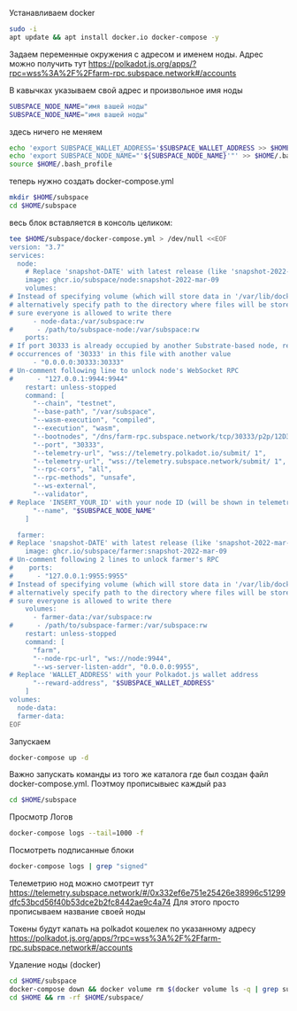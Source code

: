 Устанавливаем docker
``` bash
sudo -i
apt update && apt install docker.io docker-compose -y
```
Задаем переменные окружения с адресом и именем ноды. Адрес можно получить тут
https://polkadot.js.org/apps/?rpc=wss%3A%2F%2Ffarm-rpc.subspace.network#/accounts

В кавычках указываем свой адрес и произвольное имя ноды
``` bash
SUBSPACE_NODE_NAME="имя вашей ноды"
SUBSPACE_NODE_NAME="имя вашей ноды"
```

здесь ничего не меняем
``` bash
echo 'export SUBSPACE_WALLET_ADDRESS='$SUBSPACE_WALLET_ADDRESS >> $HOME/.bash_profile
echo 'export SUBSPACE_NODE_NAME="'${SUBSPACE_NODE_NAME}'"' >> $HOME/.bash_profile
source $HOME/.bash_profile
```

теперь нужно создать docker-compose.yml
``` bash
mkdir $HOME/subspace
cd $HOME/subspace
```

весь блок вставляется в консоль целиком:
``` bash
tee $HOME/subspace/docker-compose.yml > /dev/null <<EOF
version: "3.7"
services:
  node:
    # Replace 'snapshot-DATE' with latest release (like 'snapshot-2022-mar-09')
    image: ghcr.io/subspace/node:snapshot-2022-mar-09
    volumes:
# Instead of specifying volume (which will store data in '/var/lib/docker'), you can
# alternatively specify path to the directory where files will be stored, just make
# sure everyone is allowed to write there
      - node-data:/var/subspace:rw
#      - /path/to/subspace-node:/var/subspace:rw
    ports:
# If port 30333 is already occupied by another Substrate-based node, replace all
# occurrences of '30333' in this file with another value
      - "0.0.0.0:30333:30333"
# Un-comment following line to unlock node's WebSocket RPC
#      - "127.0.0.1:9944:9944"
    restart: unless-stopped
    command: [
      "--chain", "testnet",
      "--base-path", "/var/subspace",
      "--wasm-execution", "compiled",
      "--execution", "wasm",
      "--bootnodes", "/dns/farm-rpc.subspace.network/tcp/30333/p2p/12D3KooWPjMZuSYj35ehced2MTJFf95upwpHKgKUrFRfHwohzJXr",
      "--port", "30333",
      "--telemetry-url", "wss://telemetry.polkadot.io/submit/ 1",
      "--telemetry-url", "wss://telemetry.subspace.network/submit/ 1",
      "--rpc-cors", "all",
      "--rpc-methods", "unsafe",
      "--ws-external",
      "--validator",
# Replace 'INSERT_YOUR_ID' with your node ID (will be shown in telemetry)
      "--name", "$SUBSPACE_NODE_NAME"
    ]

  farmer:
# Replace 'snapshot-DATE' with latest release (like 'snapshot-2022-mar-09')
    image: ghcr.io/subspace/farmer:snapshot-2022-mar-09
# Un-comment following 2 lines to unlock farmer's RPC
#    ports:
#      - "127.0.0.1:9955:9955"
# Instead of specifying volume (which will store data in '/var/lib/docker'), you can
# alternatively specify path to the directory where files will be stored, just make
# sure everyone is allowed to write there
    volumes:
      - farmer-data:/var/subspace:rw
#      - /path/to/subspace-farmer:/var/subspace:rw
    restart: unless-stopped
    command: [
      "farm",
      "--node-rpc-url", "ws://node:9944",
      "--ws-server-listen-addr", "0.0.0.0:9955",
# Replace 'WALLET_ADDRESS' with your Polkadot.js wallet address
      "--reward-address", "$SUBSPACE_WALLET_ADDRESS"
    ]
volumes:
  node-data:
  farmer-data:
EOF
```

Запускаем
``` bash
docker-compose up -d
```

Важно запускать команды из того же каталога где был создан файл docker-compose.yml.
Поэтмоу прописывыес каждый раз
``` bash
cd $HOME/subspace
```

Просмотр Логов
``` bash
docker-compose logs --tail=1000 -f
```

Посмотреть подписанные блоки
``` bash
docker-compose logs | grep "signed"
```

Телеметрию нод можно смотреит тут 
https://telemetry.subspace.network/#/0x332ef6e751e25426e38996c51299dfc53bcd56f40b53dce2b2fc8442ae9c4a74
Для этого просто прописываем название своей ноды

Токены будут капать на polkadot кошелек по указанному адресу
https://polkadot.js.org/apps/?rpc=wss%3A%2F%2Ffarm-rpc.subspace.network#/accounts

Удаление ноды (docker)
``` bash
cd $HOME/subspace
docker-compose down && docker volume rm $(docker volume ls -q | grep subspace)
cd $HOME && rm -rf $HOME/subspace/ 
```
